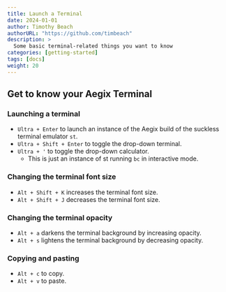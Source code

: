 ```yaml
---
title: Launch a Terminal
date: 2024-01-01
author: Timothy Beach
authorURL: "https://github.com/timbeach"
description: >
  Some basic terminal-related things you want to know
categories: [getting-started]
tags: [docs]
weight: 20
---
```


## Get to know your Aegix Terminal

### Launching a terminal

- `Ultra + Enter` to launch an instance of the Aegix build of the suckless terminal emulator `st`.
- `Ultra + Shift + Enter` to toggle the drop-down terminal.
- `Ultra + '` to toggle the drop-down calculator.
    - This is just an instance of st running `bc` in interactive mode.

### Changing the terminal font size

- `Alt + Shift + K` increases the terminal font size.
- `Alt + Shift + J` decreases the terminal font size.

### Changing the terminal opacity

- `Alt + a` darkens the terminal background by increasing opacity.
- `Alt + s` lightens the terminal background by decreasing opacity.

### Copying and pasting

- `Alt + c` to copy.
- `Alt + v` to paste.
